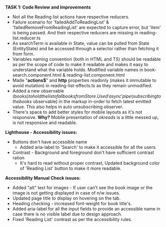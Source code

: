 **TASK 1: Code Review and Improvements**
* Not all the Reading list actions have respective reducers.
* Failure scenario for 'failedAddToReadingList' & 'failedRemoveFromReadingList' are expected to capture error, but 'item' is being passed.
    And their respective reducers are missing in reading-list.reducer.ts
* As searchTerm is available in State, value can be pulled from State (EntityState<Book>)
    and be accessed through a selector rather than fetching it from form.
* Variables naming convention (both in HTML and TS) should be readable as per the scope of code
    to make it readable and makes it easy to understand what the variable holds.
    Modified variable names in book-search.component.html & reading-list.component.html
* Made "**actions$**" and **http** properties readonly (makes it immutable to avoid mutation) in reading-list-effects.ts as they remain unmodified.
* Added a new observable (books$) to hold the list of all books from Store. Used 'async' pipe (subscribing to the books$ observable) in the markup in-order to fetch latest emitted value. 
    This also helps in auto unsubscribing observer.
* There's space to add better styles for mobile layouts as it's not responsive.
    **Why?** Mobile presentation of *okreads* is a little messed up, is not responsive and readable.



**Lighthouse - Accessibility issues:**
* Buttons don't have accessible name 
    - Added aria-label to 'Search' to make it accessible for all the users.
* Contrast - Background and foreground don't have sufficient contrast ration 
    - It's hard to read without proper contrast, Updated background color of 'Reading List' button to make it more readable.


**Accessibility Manual Check issues:**
* Added "alt" text for images - If user can't see the book image or the image is not getting displayed in case of n/w issues.
* Updated page title to display on hovering on the tab.
* Heading checking - increased font-weight for book title's.
* Added aria-label for all the input fields to provide an accessible name in case there is no visible label due to design approach.
* Fixed 'Reading List' contrast as per the accessibility rules.
